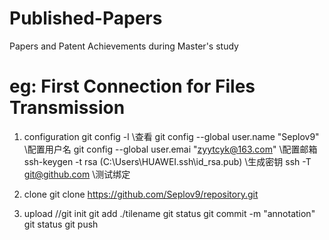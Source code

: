 # Published-Papers
Papers and Patent Achievements during Master's study

# eg: First Connection for Files Transmission
1. configuration
   git config -l  \\查看
   git config --global user.name "Seplov9"  \\配置用户名
   git config --global user.emai "zyytcyk@163.com"  \\配置邮箱
   ssh-keygen -t rsa (C:\Users\HUAWEI\.ssh\id_rsa.pub)  \\生成密钥
   ssh -T git@github.com  \\测试绑定

2. clone
   git clone https://github.com/Seplov9/repository.git

3. upload
   //git init
   git add ./tilename
   git status
   git commit -m "annotation"
   git status
   git push
